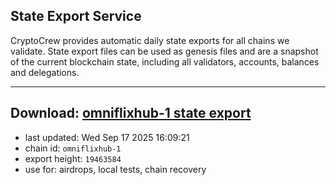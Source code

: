 ## State Export Service
CryptoCrew provides automatic daily state exports for all chains we validate. State export files can be used as genesis files and are a snapshot of the current blockchain state, including all validators, accounts, balances and delegations.

---
**Download: [omniflixhub-1 state export](https://dl-eu2.ccvalidators.com/SERVICE/omniflixhub/omniflixhub-1_export_19463584.json)**
---

- last updated: Wed Sep 17 2025 16:09:21
- chain id: `omniflixhub-1`
- export height: `19463584`
- use for: airdrops, local tests, chain recovery
